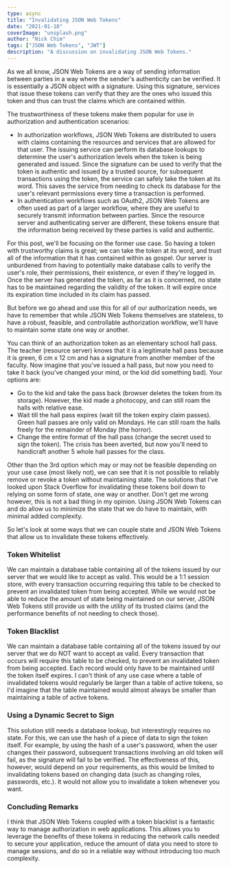 ```yaml
---
type: async
title: "Invalidating JSON Web Tokens"
date: "2021-01-18"
coverImage: "unsplash.png"
author: "Nick Chim"
tags: ["JSON Web Tokens", "JWT"]
description: "A discussion on invalidating JSON Web Tokens."
---
```



As we all know, JSON Web Tokens are a way of sending information between parties in a way where the sender's authenticity can be verified. It is essentially a JSON object with a signature. Using this signature, services that issue these tokens can verify that they are the ones who issued this token and thus can trust the claims which are contained within. 

The trustworthiness of these tokens make them popular for use in authorization and authentication scenarios:

* In authorization workflows, JSON Web Tokens are distributed to users with claims containing the resources and services that are allowed for that user. The issuing service can perform its database lookups to determine the user's authorization levels when the token is being generated and issued. Since the signature can be used to verify that the token is authentic and issued by a trusted source, for subsequent transactions using the token, the service can safely take the token at its word. This saves the service from needing to check its database for the user's relevant permissions every time a transaction is performed.
* In authentication workflows such as OAuth2, JSON Web Tokens are often used as part of a larger workflow, where they are useful to securely transmit information between parties. Since the resource server and authenticating server are different, these tokens ensure that the information being received by these parties is valid and authentic.

For this post, we'll be focusing on the former use case. So having a token with trustworthy claims is great; we can take the token at its word, and trust all of the information that it has contained within as gospel. Our server is unburdened from having to potentially make database calls to verify the user's role, their permissions, their existence, or even if they're logged in. Once the server has generated the token, as far as it is concerned, no state has to be maintained regarding the validity of the token. It will expire once its expiration time included in its claim has passed.

But before we go ahead and use this for all of our authorization needs, we have to remember that while JSON Web Tokens themselves are stateless, to have a robust, feasible, and controllable authorization workflow, we'll have to maintain some state one way or another.

You can think of an authorization token as an elementary school hall pass. The teacher (resource server) knows that it is a legitimate hall pass because it is green, 6 cm x 12 cm and has a signature from another member of the faculty. Now imagine that you've issued a hall pass, but now you need to take it back (you've changed your mind, or the kid did something bad). Your options are:

* Go to the kid and take the pass back (browser deletes the token from its storage). However, the kid made a photocopy, and can still roam the halls with relative ease.
* Wait till the hall pass expires (wait till the token expiry claim passes). Green hall passes are only valid on Mondays. He can still roam the halls freely for the remainder of Monday (the horror).
* Change the entire format of the hall pass (change the secret used to sign the token). The crisis has been averted, but now you'll need to handicraft another 5 whole hall passes for the class.

Other than the 3rd option which may or may not be feasible depending on your use case (most likely not), we can see that it is not possible to reliably remove or revoke a token without maintaining state. The solutions that I've looked upon Stack Overflow for invalidating these tokens boil down to relying on some form of state, one way or another. Don't get me wrong however, this is not a bad thing in my opinion. Using JSON Web Tokens can and do allow us to minimize the state that we do have to maintain, with minimal added complexity.

So let's look at some ways that we can couple state and JSON Web Tokens that allow us to invalidate these tokens effectively.

### Token Whitelist

We can maintain a database table containing all of the tokens issued by our server that we would like to accept as valid. This would be a 1:1 session store, with every transaction occurring requiring this table to be checked to prevent an invalidated token from being accepted. While we would not be able to reduce the amount of state being maintained on our server, JSON Web Tokens still provide us with the utility of its trusted claims (and the performance benefits of not needing to check those).

### Token Blacklist

We can maintain a database table containing all of the tokens issued by our server that we do NOT want to accept as valid. Every transaction that occurs will require this table to be checked, to prevent an invalidated token from being accepted. Each record would only have to be maintained until the token itself expires. I can't think of any use case where a table of invalidated tokens would regularly be larger than a table of active tokens, so I'd imagine that the table maintained would almost always be smaller than maintaining a table of active tokens.

### Using a Dynamic Secret to Sign

This solution still needs a database lookup, but interestingly requires no state. For this, we can use the hash of a piece of data to sign the token itself. For example, by using the hash of a user's password, when the user changes their password, subsequent transactions involving an old token will fail, as the signature will fail to be verified. The effectiveness of this, however, would depend on your requirements, as this would be limited to invalidating tokens based on changing data (such as changing roles, passwords, etc.). It would not allow you to invalidate a token whenever you want.

### Concluding Remarks

I think that JSON Web Tokens coupled with a token blacklist is a fantastic way to manage authorization in web applications. This allows you to leverage the benefits of these tokens in reducing the network calls needed to secure your application, reduce the amount of data you need to store to manage sessions, and do so in a reliable way without introducing too much complexity.
